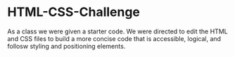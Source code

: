 # HTML-CSS-Challenge

As a class we were given a starter code. We were directed to edit the HTML and CSS files to build a more concise code that is accessible, logical, and follosw styling and positioning elements.
